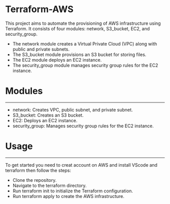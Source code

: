# Terraform-AWS
This project aims to automate the provisioning of AWS infrastructure using Terraform. It consists of four modules: network, S3_bucket, EC2, and security_group.

- The network module creates a Virtual Private Cloud (VPC) along with public and private subnets.
- The S3_bucket module provisions an S3 bucket for storing files.
- The EC2 module deploys an EC2 instance.
- The security_group module manages security group rules for the EC2 instance.
# Modules
-------------
- network: Creates VPC, public subnet, and private subnet.
- S3_bucket: Creates an S3 bucket.
- EC2: Deploys an EC2 instance.
- security_group: Manages security group rules for the EC2 instance.
# Usage
--------------
To get started you need to creat account on AWS and install VScode and terraform then follow the steps:
- Clone the repository.
- Navigate to the terraform directory.
- Run terraform init to initialize the Terraform configuration.
- Run terraform apply to create the AWS infrastructure.
